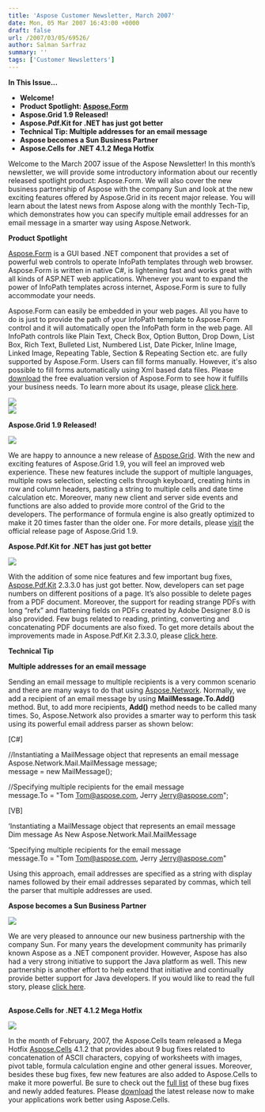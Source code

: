 ```yaml
---
title: 'Aspose Customer Newsletter, March 2007'
date: Mon, 05 Mar 2007 16:43:00 +0000
draft: false
url: /2007/03/05/69526/
author: Salman Sarfraz
summary: ''
tags: ['Customer Newsletters']
---
```


**In This Issue...**

*   **Welcome!**
*   **Product Spotlight: [Aspose.Form][1]**
*   **Aspose.Grid 1.9 Released!**
*   **Aspose.Pdf.Kit for .NET has just got better**
*   **Technical Tip: Multiple addresses for an email message**
*   **Aspose becomes a Sun Business Partner**
*   **Aspose.Cells for .NET 4.1.2 Mega Hotfix**

Welcome to the March 2007 issue of the Aspose Newsletter! In this month’s newsletter, we will provide some introductory information about our recently released spotlight product: Aspose.Form. We will also cover the new business partnership of Aspose with the company Sun and look at the new exciting features offered by Aspose.Grid in its recent major release. You will learn about the latest news from Aspose along with the monthly Tech-Tip, which demonstrates how you can specify multiple email addresses for an email message in a smarter way using Aspose.Network.

**Product Spotlight**

[Aspose.Form][2] is a GUI based .NET component that provides a set of powerful web controls to operate InfoPath templates through web browser. Aspose.Form is written in native C#, is lightening fast and works great with all kinds of ASP.NET web applications. Whenever you want to expand the power of InfoPath templates across internet, Aspose.Form is sure to fully accommodate your needs.

Aspose.Form can easily be embedded in your web pages. All you have to do is just to provide the path of your InfoPath template to Aspose.Form control and it will automatically open the InfoPath form in the web page. All InfoPath controls like Plain Text, Check Box, Option Button, Drop Down, List Box, Rich Text, Bulleted List, Numbered List, Date Picker, Inline Image, Linked Image, Repeating Table, Section & Repeating Section etc. are fully supported by Aspose.Form. Users can fill forms manually. However, it's also possible to fill forms automatically using Xml based data files. Please [download][3] the free evaluation version of Aspose.Form to see how it fulfills your business needs. To learn more about its usage, please [click here][4].

![](https://www.aspose.cloud/templates/aspose/App_Themes/V3/images/total/272x272/aspose_total-for-net.png)  
[![][5]](https://downloads.aspose.com/)

**Aspose.Grid 1.9 Released!**

![](https://www.aspose.cloud/templates/aspose/App_Themes/V3/images/total/272x272/aspose_total-for-net.png)

We are happy to announce a new release of [Aspose.Grid][6]. With the new and exciting features of Aspose.Grid 1.9, you will feel an improved web experience. These new features include the support of multiple languages, multiple rows selection, selecting cells through keyboard, creating hints in row and column headers, pasting a string to multiple cells and date time calculation etc. Moreover, many new client and server side events and functions are also added to provide more control of the Grid to the developers. The performance of formula engine is also greatly optimized to make it 20 times faster than the older one. For more details, please [visit][7] the official release page of Aspose.Grid 1.9.

**Aspose.Pdf.Kit for .NET has just got better**

![](https://www.aspose.cloud/templates/aspose/App_Themes/V3/images/pdf/272x272/aspose_pdf-for-net.png)

With the addition of some nice features and few important bug fixes, [Aspose.Pdf.Kit][8] 2.3.3.0 has just got better. Now, developers can set page numbers on different positions of a page. It’s also possible to delete pages from a PDF document. Moreover, the support for reading strange PDFs with long “refx” and flattening fields on PDFs created by Adobe Designer 8.0 is also provided. Few bugs related to reading, printing, converting and concatenating PDF documents are also fixed. To get more details about the improvements made in Aspose.Pdf.Kit 2.3.3.0, please [click here][9].

**Technical Tip**

**Multiple addresses for an email message**  
  
Sending an email message to multiple recipients is a very common scenario and there are many ways to do that using [Aspose.Network][10]. Normally, we add a recipient of an email message by using **MailMessage.To.Add()** method. But, to add more recipients, **Add()** method needs to be called many times. So, Aspose.Network also provides a smarter way to perform this task using its powerful email address parser as shown below:

\[C#\]

//Instantiating a MailMessage object that represents an email message  
Aspose.Network.Mail.MailMessage message;  
message = new MailMessage();

//Specifying multiple recipients for the email message  
message.To = "Tom <Tom@aspose.com>, Jerry <Jerry@aspose.com>";

\[VB\]

‘Instantiating a MailMessage object that represents an email message  
Dim message As New Aspose.Network.Mail.MailMessage

‘Specifying multiple recipients for the email message  
message.To = "Tom <Tom@aspose.com>, Jerry <Jerry@aspose.com>"

Using this approach, email addresses are specified as a string with display names followed by their email addresses separated by commas, which tell the parser that multiple addresses are used.

**Aspose becomes a Sun Business Partner**

![](https://purchase.aspose.com/temporary-license)

We are very pleased to announce our new business partnership with the company Sun. For many years the development community has primarily known Aspose as a .NET component provider. However, Aspose has also had a very strong initiative to support the Java platform as well. This new partnership is another effort to help extend that initiative and continually provide better support for Java developers. If you would like to read the full story, please [click here][11].  
 

**Aspose.Cells for .NET 4.1.2 Mega Hotfix**

![](https://www.aspose.cloud/templates/aspose/App_Themes/V3/images/total/272x272/aspose_total-for-net.png)

In the month of February, 2007, the Aspose.Cells team released a Mega Hotfix [Aspose.Cells][12] 4.1.2 that provides about 9 bug fixes related to concatenation of ASCII characters, copying of worksheets with images, pivot table, formula calculation engine and other general issues. Moreover, besides these bug fixes, few new features are also added to Aspose.Cells to make it more powerful. Be sure to check out the [full list][13] of these bug fixes and newly added features. Please [download][14] the latest release now to make your applications work better using Aspose.Cells.




[1]: https://downloads.aspose.com/
[2]: https://downloads.aspose.com/
[3]: https://downloads.aspose.com/
[4]: https://blog.aspose.com/
[5]: https://www.aspose.cloud/templates/aspose/App_Themes/V3/images/total/272x272/aspose_total-for-net.png
[6]: https://downloads.aspose.com/
[7]: https://blog.aspose.com/
[8]: https://downloads.aspose.com/pdf
[9]: https://blog.aspose.com/
[10]: https://downloads.aspose.com/
[11]: https://blog.aspose.com/
[12]: https://downloads.aspose.com/cells
[13]: https://blog.aspose.com/
[14]: https://downloads.aspose.com/cells



